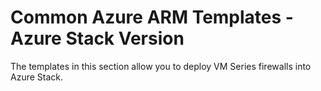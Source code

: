 # Common Azure ARM Templates - Azure Stack Version

The templates in this section allow you to deploy VM Series firewalls into Azure Stack. 
